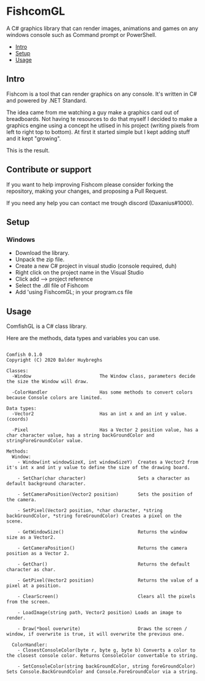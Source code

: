 # FishcomGL
A C# graphics library that can render images, animations and games on any windows console such as Command prompt or PowerShell.

* [Intro](#intro)
* [Setup](#setup)
* [Usage](#usage)

## Intro
Fishcom is a tool that can render graphics on any console.
It's written in C# and powered by .NET Standard.

The idea came from me watching a guy make a graphics card out of breadboards.
Not having te resources to do that myself I decided to make a graphics engine using a concept
he utlised in his project (writing pixels from left to right top to bottom). At first it started simple
but I kept adding stuff and it kept "growing".

This is the result.

## Contribute or support
If you want to help improving Fishcom please consider forking the repository, making your changes, and proposing a Pull Request.

If you need any help you can contact me trough discord (Daxanius#1000).

## Setup

### Windows
- Download the library.
- Unpack the zip file.
- Create a new C# project in visual studio (console required, duh)
- Right click on the project name in the Visual Studio
- Click add --> project reference
- Select the .dll file of Fishcom
- Add 'using FishcomGL; in your program.cs file


## Usage

ComfishGL is a C# class library.

Here are the methods, data types and variables you can use.

```

Comfish 0.1.0
Copyright (C) 2020 Balder Huybreghs

Classes:
  -Window                         The Window class, parameters decide the size the Window will draw.

  -ColorHandler                   Has some methods to convert colors because Console colors are limited.

Data types:
  -Vector2                        Has an int x and an int y value. (coords)

  -Pixel                          Has a Vector 2 position value, has a char character value, has a string backGroundColor and stringForeGroundColor value.

Methods:
  Window:
    - Window(int windowSizeX, int windowSizeY)  Creates a Vector2 from it's int x and int y value to define the size of the drawing board.
    
    - SetChar(char character)                   Sets a character as default background character.
    
    - SetCameraPosition(Vector2 position)       Sets the position of the camera.
    
    - SetPixel(Vector2 position, *char character, *string backGroundColor, *string foreGroundColor) Creates a pixel on the scene.
    
    - GetWindowSize()                           Returns the window size as a Vector2.
    
    - GetCameraPosition()                       Returns the camera position as a Vector 2.
    
    - GetChar()                                 Returns the default character as char.
    
    - GetPixel(Vector2 position)                Returns the value of a pixel at a position.
    
    - ClearScreen()                             Clears all the pixels from the screen.
    
    - LoadImage(string path, Vector2 position) Loads an image to render.
    
    - Draw(*bool overwrite)                     Draws the screen / window, if overwrite is true, it will overwrite the previous one.
  
  ColorHandler:
    - ClosestConsoleColor(byte r, byte g, byte b) Converts a color to the closest console color. Returns ConsoleColor convertable to string.
    
    - SetConsoleColor(string backGroundColor, string foreGroundColor) Sets Console.BackGroundColor and Console.ForeGroundColor via a string.
 

```
